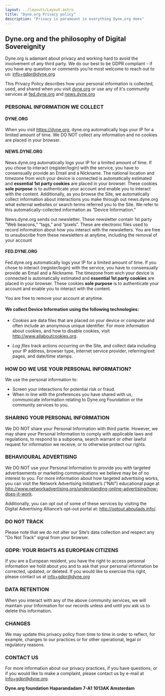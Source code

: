 ```yaml
---
layout: ../layouts/Layout.astro
title: "Dyne.org Privacy policy"
description: "Privacy is paramount in everything Dyne.org does"
---
```


## Dyne.org and the philosophy of Digital Sovereignity

Dyne.org is adamant about privacy and working hard to avoid the involvement of any third party. We do our best to be GDPR compliant – if you have any question or comments you’re most welcome to reach out to us: [info+gdpr@dyne.org](mailto:info+gdpr@dyne.org)

This Privacy Policy describes how your personal information is collected, used, and shared when you visit [dyne.org](https://dyne.org) or use any of it's community services at [fed.dyne.org](https://fed.dyne.or) and [news.dyne.org](https://news.dyne.org)

### PERSONAL INFORMATION WE COLLECT

#### DYNE.ORG
When you visit https://dyne.org, dyne.org automatically logs your IP for a limited amount of time. We DO NOT collect any information and no cookies are placed in your browser. 

#### NEWS.DYNE.ORG 
News.dyne.org automatically logs your IP for a limited amount of time. If you chose to interact (register/login) with the service, you have to consensually provide an Email and a Nickname. The national location and timezone from wich your device is connected is automatically estimated and **essential 1st party cookies** are placed in your browser. These cookies **sole purpose** is to authenticate your account and enable you to interact with the content. Additionally, as you browse the Site, we automatically collect information about interactions you make through out news.dyne.org what external websites or search terms referred you to the Site. We refer to this automatically-collected information as “Device Information.”

News.dyne.org sends out newsletter. These newsletter contain 1st party “Web beacons,” “tags,” and “pixels”. These are electronic files used to record information about how you interact with the newsletters. You are free to unsubscribe from these newsletters at anytime, including the removal of your account

#### FED.DYNE.ORG
Fed.dyne.org automatically logs your IP for a limited amount of time. If you chose to interact (register/login) with the service, you have to consensually provide an Email and a Nickname. The timezone from wich your device is connected is automatically estimated and **essential 1st party cookies** are placed in your browser. These cookies **sole purpose** is to authenticate your account and enable you to interact with the content.

You are free to remove your account at anytime.

#### We collect Device Information using the following technologies:

- *Cookies* are data files that are placed on your device or computer and often include an anonymous unique identifier. For more information about cookies, and how to disable cookies, visit http://www.allaboutcookies.org.

- *Log files* track actions occurring on the Site, and collect data including your IP address, browser type, Internet service provider, referring/exit pages, and date/time stamps.

### HOW DO WE USE YOUR PERSONAL INFORMATION?

We use the personal information to:
- Screen your interactions for potential risk or fraud.
- When in line with the preferences you have shared with us, communicate information relating to Dyne.org Foundation or the community services to you.

### SHARING YOUR PERSONAL INFORMATION

We DO NOT share your Personal Information with third partie. However, we may share your Personal Information to comply with applicable laws and regulations, to respond to a subpoena, search warrant or other lawful request for information we receive, or to otherwise protect our rights.

### BEHAVIOURAL ADVERTISING

We DO NOT use your Personal Information to provide you with targeted advertisements or marketing communications we believe may be of no interest to you. For more information about how targeted advertising works, you can visit the Network Advertising Initiative’s (“NAI”) educational page at http://www.networkadvertising.org/understanding-online-advertising/how-does-it-work.

Additionally, you can opt out of some of these services by visiting the Digital Advertising Alliance’s opt-out portal at: http://optout.aboutads.info/.

### DO NOT TRACK
Please note that we do not alter our Site’s data collection and respect any "Do Not Track" signal from your browser.

### GDPR: YOUR RIGHTS AS EUROPEAN CITIZENS
If you are a European resident, you have the right to access personal information we hold about you and to ask that your personal information be corrected, updated, or deleted. If you would like to exercise this right, please contact us at info+gdpr@dyne.org

### DATA RETENTION
When you interact with any of the above community services, we will maintain your Information for our records unless and until you ask us to delete this information.

### CHANGES
We may update this privacy policy from time to time in order to reflect, for example, changes to our practices or for other operational, legal or regulatory reasons.

### CONTACT US
For more information about our privacy practices, if you have questions, or if you would like to make a complaint, please contact us by e-mail at info+gdpr@dyne.org.

**Dyne.org foundation**
**Haparandadam 7-A1**
**1013AK Amsterdam**
